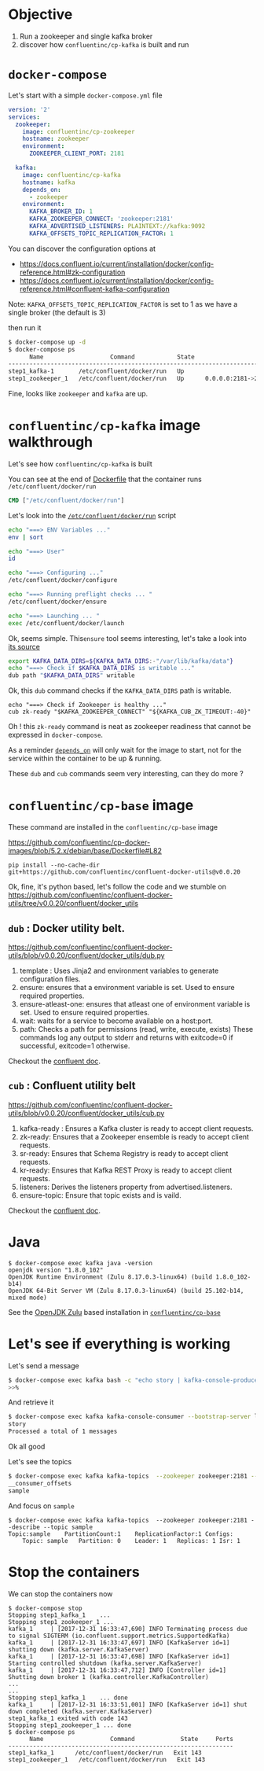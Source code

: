 # Objective

1. Run a zookeeper and single kafka broker
1. discover how `confluentinc/cp-kafka` is built and run

# `docker-compose`

Let's start with a simple `docker-compose.yml` file

```yml
version: '2'
services:
  zookeeper:
    image: confluentinc/cp-zookeeper
    hostname: zookeeper
    environment:
      ZOOKEEPER_CLIENT_PORT: 2181

  kafka:
    image: confluentinc/cp-kafka
    hostname: kafka
    depends_on:
      - zookeeper
    environment:
      KAFKA_BROKER_ID: 1
      KAFKA_ZOOKEEPER_CONNECT: 'zookeeper:2181'
      KAFKA_ADVERTISED_LISTENERS: PLAINTEXT://kafka:9092      
      KAFKA_OFFSETS_TOPIC_REPLICATION_FACTOR: 1          
```

You can discover the configuration options at

* https://docs.confluent.io/current/installation/docker/config-reference.html#zk-configuration
* https://docs.confluent.io/current/installation/docker/config-reference.html#confluent-kafka-configuration

Note: `KAFKA_OFFSETS_TOPIC_REPLICATION_FACTOR` is set to 1 as we have a single broker (the default is 3)

then run it

```sh
$ docker-compose up -d
$ docker-compose ps
      Name                   Command            State                     Ports
--------------------------------------------------------------------------------------------------
step1_kafka-1       /etc/confluent/docker/run   Up
step1_zookeeper_1   /etc/confluent/docker/run   Up      0.0.0.0:2181->2181/tcp, 2888/tcp, 3888/tcp
```

Fine, looks like `zookeeper` and `kafka` are up.


# `confluentinc/cp-kafka` image walkthrough

Let's see how `confluentinc/cp-kafka` is built

You can see at the end of [Dockerfile](https://github.com/confluentinc/cp-docker-images/blob/5.2.x/debian/kafka/Dockerfile) that the container runs `/etc/confluent/docker/run`

```dockerfile
CMD ["/etc/confluent/docker/run"]
```

Let's look into the [`/etc/confluent/docker/run`](https://github.com/confluentinc/cp-docker-images/blob/5.2.x/debian/kafka/include/etc/confluent/docker/run) script

```sh
echo "===> ENV Variables ..."
env | sort

echo "===> User"
id

echo "===> Configuring ..."
/etc/confluent/docker/configure

echo "===> Running preflight checks ... "
/etc/confluent/docker/ensure

echo "===> Launching ... "
exec /etc/confluent/docker/launch

```

Ok, seems simple. This`ensure` tool seems interesting, let's take a look into [its source](https://github.com/confluentinc/cp-docker-images/blob/4.0.x/debian/kafka/include/etc/confluent/docker/ensure)


```sh
export KAFKA_DATA_DIRS=${KAFKA_DATA_DIRS:-"/var/lib/kafka/data"}
echo "===> Check if $KAFKA_DATA_DIRS is writable ..."
dub path "$KAFKA_DATA_DIRS" writable
```
Ok, this `dub` command checks if the `KAFKA_DATA_DIRS` path is writable.

```
echo "===> Check if Zookeeper is healthy ..."
cub zk-ready "$KAFKA_ZOOKEEPER_CONNECT" "${KAFKA_CUB_ZK_TIMEOUT:-40}"
```
Oh ! this `zk-ready` command is neat as zookeeper readiness that cannot be expressed in `docker-compose`.

As a reminder [`depends_on`](https://docs.docker.com/compose/compose-file/#depends_on) will only wait for the image to start, not for the service within the container to be up & running.


These `dub` and `cub` commands seem very interesting, can they do more ?

# `confluentinc/cp-base` image

These command are installed in the `confluentinc/cp-base` image

https://github.com/confluentinc/cp-docker-images/blob/5.2.x/debian/base/Dockerfile#L82

```
pip install --no-cache-dir git+https://github.com/confluentinc/confluent-docker-utils@v0.0.20
```

Ok, fine, it's python based, let's follow the code and we stumble on https://github.com/confluentinc/confluent-docker-utils/tree/v0.0.20/confluent/docker_utils

## `dub` : Docker utility belt.

https://github.com/confluentinc/confluent-docker-utils/blob/v0.0.20/confluent/docker_utils/dub.py

1. template : Uses Jinja2 and environment variables to generate configuration files.
2. ensure: ensures that a environment variable is set. Used to ensure required properties.
3. ensure-atleast-one: ensures that atleast one of environment variable is set. Used to ensure required properties.
4. wait: waits for a service to become available on a host:port.
5. path: Checks a path for permissions (read, write, execute, exists)
These commands log any output to stderr and returns with exitcode=0 if successful, exitcode=1 otherwise.

Checkout the [confluent doc](https://docs.confluent.io/current/installation/docker/docs/development.html#docker-utility-belt-dub).


## `cub` : Confluent utility belt
https://github.com/confluentinc/confluent-docker-utils/blob/v0.0.20/confluent/docker_utils/cub.py

1. kafka-ready : Ensures a Kafka cluster is ready to accept client requests.
2. zk-ready: Ensures that a Zookeeper ensemble is ready to accept client requests.
3. sr-ready: Ensures that Schema Registry is ready to accept client requests.
4. kr-ready: Ensures that Kafka REST Proxy is ready to accept client requests.
5. listeners: Derives the listeners property from advertised.listeners.
6. ensure-topic: Ensure that topic exists and is vaild.

Checkout the [confluent doc](https://docs.confluent.io/current/installation/docker/docs/development.html#confluent-platform-utility-belt-cub).

# Java

```
$ docker-compose exec kafka java -version
openjdk version "1.8.0_102"
OpenJDK Runtime Environment (Zulu 8.17.0.3-linux64) (build 1.8.0_102-b14)
OpenJDK 64-Bit Server VM (Zulu 8.17.0.3-linux64) (build 25.102-b14, mixed mode)
```

See the [OpenJDK Zulu](https://www.azul.com/downloads/zulu/) based installation in [`confluentinc/cp-base`](https://github.com/confluentinc/cp-docker-images/blob/4.0.x/debian/base/Dockerfile#L84)

# Let's see if everything is working

Let's send a message
```sh
$ docker-compose exec kafka bash -c "echo story | kafka-console-producer --broker-list localhost:9092 --topic sample"
>>%
```

And retrieve it

```sh
$ docker-compose exec kafka kafka-console-consumer --bootstrap-server localhost:9092 --topic sample --from-beginning --max-messages=1
story
Processed a total of 1 messages
```

Ok all good

Let's see the topics

```sh
$ docker-compose exec kafka kafka-topics  --zookeeper zookeeper:2181 --list
__consumer_offsets
sample
```

And focus on `sample`

```
$ docker-compose exec kafka kafka-topics  --zookeeper zookeeper:2181 --describe --topic sample
Topic:sample	PartitionCount:1	ReplicationFactor:1	Configs:
	Topic: sample	Partition: 0	Leader: 1	Replicas: 1	Isr: 1
```    


# Stop the containers
We can stop the containers now

```
$ docker-compose stop
Stopping step1_kafka_1    ...
Stopping step1_zookeeper_1 ...
kafka_1     | [2017-12-31 16:33:47,690] INFO Terminating process due to signal SIGTERM (io.confluent.support.metrics.SupportedKafka)
kafka_1     | [2017-12-31 16:33:47,697] INFO [KafkaServer id=1] shutting down (kafka.server.KafkaServer)
kafka_1     | [2017-12-31 16:33:47,698] INFO [KafkaServer id=1] Starting controlled shutdown (kafka.server.KafkaServer)
kafka_1     | [2017-12-31 16:33:47,712] INFO [Controller id=1] Shutting down broker 1 (kafka.controller.KafkaController)
...
...
Stopping step1_kafka_1    ... done
kafka_1     | [2017-12-31 16:33:51,001] INFO [KafkaServer id=1] shut down completed (kafka.server.KafkaServer)
step1_kafka_1 exited with code 143
Stopping step1_zookeeper_1 ... done
$ docker-compose ps
      Name                   Command             State     Ports
----------------------------------------------------------------
step1_kafka_1      /etc/confluent/docker/run   Exit 143
step1_zookeeper_1   /etc/confluent/docker/run   Exit 143
```

